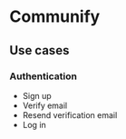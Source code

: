 # Communify
## Use cases
### Authentication
- Sign up
- Verify email
- Resend verification email
- Log in